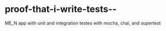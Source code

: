 # proof-that-i-write-tests--
ME_N app with unit and integration testes with mocha, chai, and supertest
